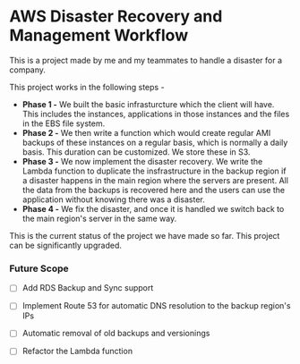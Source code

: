 # AWS Disaster Recovery and Management Workflow

This is a project made by me and my teammates to handle a disaster for a company.

This project works in the following steps - 
- **Phase 1 -** We built the basic infrasturcture which the client will have. This includes the instances, applications in those instances and the files in the EBS file system.
- **Phase 2 -** We then write a function which would create regular AMI backups of these instances on a regular basis, which is normally a daily basis. This duration can be customized. We store these in S3.
- **Phase 3 -** We now implement the disaster recovery. We write the Lambda function to duplicate the insfrastructure in the backup region if a disaster happens in the main region where the servers are present. All the data from the backups is recovered here and the users can use the application without knowing there was a disaster.
- **Phase 4 -** We fix the disaster, and once it is handled we switch back to the main region's server in the same way.

This is the current status of the project we have made so far. This project can be significantly upgraded. 

### Future Scope
- [ ] Add RDS Backup and Sync support
- [ ] Implement Route 53 for automatic DNS resolution to the backup region's IPs
- [ ] Automatic removal of old backups and versionings
- [ ] Refactor the Lambda function

